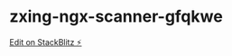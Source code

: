# zxing-ngx-scanner-gfqkwe

[Edit on StackBlitz ⚡️](https://stackblitz.com/edit/zxing-ngx-scanner-gfqkwe)